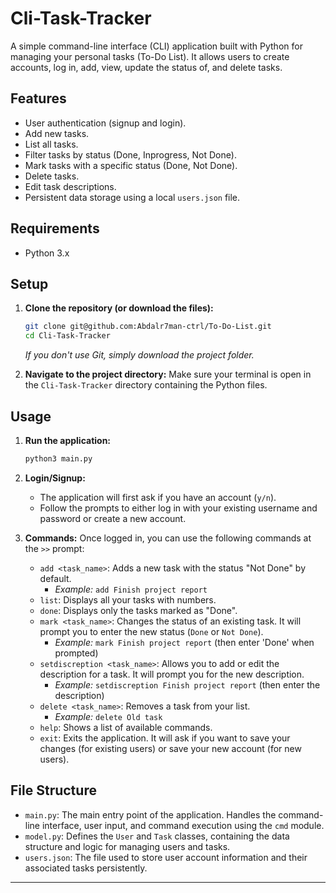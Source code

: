 # Cli-Task-Tracker

A simple command-line interface (CLI) application built with Python for managing your personal tasks (To-Do List). It allows users to create accounts, log in, add, view, update the status of, and delete tasks.

## Features

* User authentication (signup and login).
* Add new tasks.
* List all tasks.
* Filter tasks by status (Done, Inprogress, Not Done).
* Mark tasks with a specific status (Done, Not Done).
* Delete tasks.
* Edit task descriptions.
* Persistent data storage using a local `users.json` file.

## Requirements

* Python 3.x

## Setup

1.  **Clone the repository (or download the files):**
    ```bash
    git clone git@github.com:Abdalr7man-ctrl/To-Do-List.git
    cd Cli-Task-Tracker
    ```
    *If you don't use Git, simply download the project folder.*

2.  **Navigate to the project directory:**
    Make sure your terminal is open in the `Cli-Task-Tracker` directory containing the Python files.

## Usage

1.  **Run the application:**
    ```bash
    python3 main.py
    ```

2.  **Login/Signup:**
    * The application will first ask if you have an account (`y/n`).
    * Follow the prompts to either log in with your existing username and password or create a new account.

3.  **Commands:**
    Once logged in, you can use the following commands at the `>>` prompt:

    * `add <task_name>`: Adds a new task with the status "Not Done" by default.
        * *Example:* `add Finish project report`
    * `list`: Displays all your tasks with numbers.
    * `done`: Displays only the tasks marked as "Done".
    * `mark <task_name>`: Changes the status of an existing task. It will prompt you to enter the new status (`Done` or `Not Done`).
        * *Example:* `mark Finish project report` (then enter 'Done' when prompted)
    * `setdiscreption <task_name>`: Allows you to add or edit the description for a task. It will prompt you for the new description.
        * *Example:* `setdiscreption Finish project report` (then enter the description)
    * `delete <task_name>`: Removes a task from your list.
        * *Example:* `delete Old task`
    * `help`: Shows a list of available commands.
    * `exit`: Exits the application. It will ask if you want to save your changes (for existing users) or save your new account (for new users).

## File Structure

* `main.py`: The main entry point of the application. Handles the command-line interface, user input, and command execution using the `cmd` module.
* `model.py`: Defines the `User` and `Task` classes, containing the data structure and logic for managing users and tasks.
* `users.json`: The file used to store user account information and their associated tasks persistently.

---
